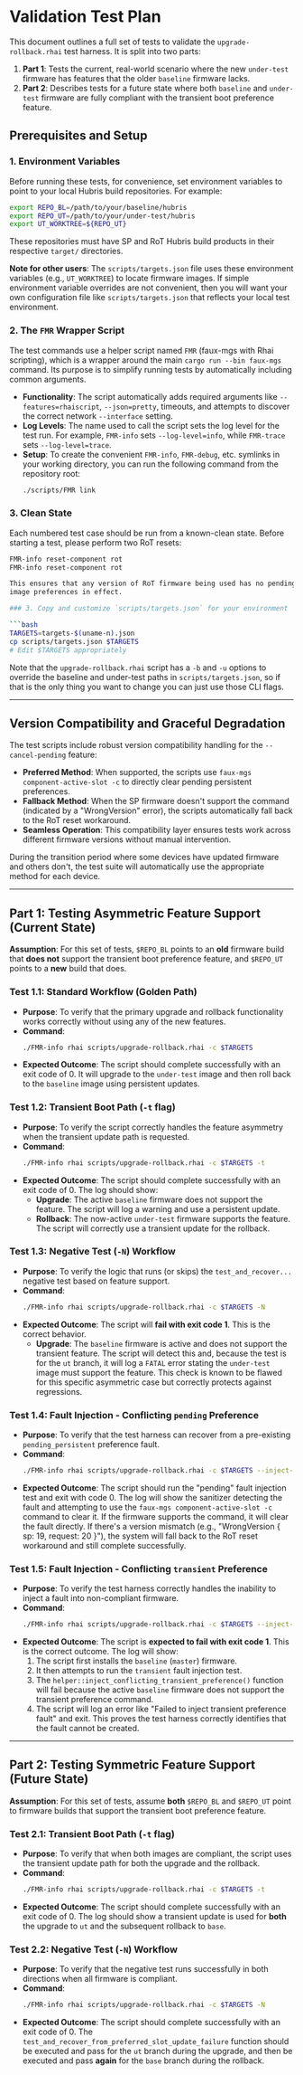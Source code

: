 # Validation Test Plan

This document outlines a full set of tests to validate the `upgrade-rollback.rhai` test harness. It is split into two parts:
1.  **Part 1**: Tests the current, real-world scenario where the new `under-test` firmware has features that the older `baseline` firmware lacks.
2.  **Part 2**: Describes tests for a future state where both `baseline` and `under-test` firmware are fully compliant with the transient boot preference feature.

## Prerequisites and Setup

### 1. Environment Variables

Before running these tests, for convenience, set environment variables to point to your local Hubris build repositories. For example:
```bash
export REPO_BL=/path/to/your/baseline/hubris
export REPO_UT=/path/to/your/under-test/hubris
export UT_WORKTREE=${REPO_UT}
```

These repositories must have SP and RoT Hubris build products in their
respective `target/` directories.

**Note for other users**: The `scripts/targets.json` file uses these environment variables (e.g., `UT_WORKTREE`) to locate firmware images. If simple environment variable overrides are not convenient, then you will want your own configuration file like `scripts/targets.json` that reflects your local test environment.

### 2. The `FMR` Wrapper Script

The test commands use a helper script named `FMR` (faux-mgs with Rhai scripting), which is a wrapper around the main `cargo run --bin faux-mgs` command. Its purpose is to simplify running tests by automatically including common arguments.

* **Functionality**: The script automatically adds required arguments like `--features=rhaiscript`, `--json=pretty`, timeouts, and attempts to discover the correct network `--interface` setting.
* **Log Levels**: The name used to call the script sets the log level for the test run. For example, `FMR-info` sets `--log-level=info`, while `FMR-trace` sets `--log-level=trace`.
* **Setup**: To create the convenient `FMR-info`, `FMR-debug`, etc. symlinks in your working directory, you can run the following command from the repository root:
    ```bash
    ./scripts/FMR link
    ```

### 3. Clean State

Each numbered test case should be run from a known-clean state. Before starting a test, please perform two RoT resets:
```bash
FMR-info reset-component rot
FMR-info reset-component rot

This ensures that any version of RoT firmware being used has no pending Hubris
image preferences in effect.

### 3. Copy and customize `scripts/targets.json` for your environment

```bash
TARGETS=targets-$(uname-n).json
cp scripts/targets.json $TARGETS
# Edit $TARGETS appropriately
```

Note that the `upgrade-rollback.rhai` script has a `-b` and `-u` options to
override the baseline and under-test paths in `scripts/targets.json`, so if that
is the only thing you want to change you can just use those CLI flags.


---

## Version Compatibility and Graceful Degradation

The test scripts include robust version compatibility handling for the `--cancel-pending` feature:

* **Preferred Method**: When supported, the scripts use `faux-mgs component-active-slot -c` to directly clear pending persistent preferences.
* **Fallback Method**: When the SP firmware doesn't support the command (indicated by a "WrongVersion" error), the scripts automatically fall back to the RoT reset workaround.
* **Seamless Operation**: This compatibility layer ensures tests work across different firmware versions without manual intervention.

During the transition period where some devices have updated firmware and others don't, the test suite will automatically use the appropriate method for each device.

---

## Part 1: Testing Asymmetric Feature Support (Current State)

**Assumption**: For this set of tests, `$REPO_BL` points to an **old** firmware build that **does not** support the transient boot preference feature, and `$REPO_UT` points to a **new** build that does.

### Test 1.1: Standard Workflow (Golden Path)

* **Purpose**: To verify that the primary upgrade and rollback functionality works correctly without using any of the new features.
* **Command**:
    ```bash
    ./FMR-info rhai scripts/upgrade-rollback.rhai -c $TARGETS
    ```
* **Expected Outcome**: The script should complete successfully with an exit code of 0. It will upgrade to the `under-test` image and then roll back to the `baseline` image using persistent updates.

### Test 1.2: Transient Boot Path (`-t` flag)

* **Purpose**: To verify the script correctly handles the feature asymmetry when the transient update path is requested.
* **Command**:
    ```bash
    ./FMR-info rhai scripts/upgrade-rollback.rhai -c $TARGETS -t
    ```
* **Expected Outcome**: The script should complete successfully with an exit code of 0. The log should show:
    * **Upgrade**: The active `baseline` firmware does not support the feature. The script will log a warning and use a persistent update.
    * **Rollback**: The now-active `under-test` firmware supports the feature. The script will correctly use a transient update for the rollback.

### Test 1.3: Negative Test (`-N`) Workflow

* **Purpose**: To verify the logic that runs (or skips) the `test_and_recover...` negative test based on feature support.
* **Command**:
    ```bash
    ./FMR-info rhai scripts/upgrade-rollback.rhai -c $TARGETS -N
    ```
* **Expected Outcome**: The script will **fail with exit code 1**. This is the correct behavior.
    * **Upgrade**: The `baseline` firmware is active and does not support the transient feature. The script will detect this and, because the test is for the `ut` branch, it will log a `FATAL` error stating the `under-test` image must support the feature. This check is known to be flawed for this specific asymmetric case but correctly protects against regressions.

### Test 1.4: Fault Injection - Conflicting `pending` Preference

* **Purpose**: To verify that the test harness can recover from a pre-existing `pending_persistent` preference fault.
* **Command**:
    ```bash
    ./FMR-info rhai scripts/upgrade-rollback.rhai -c $TARGETS --inject-fault=pending
    ```
* **Expected Outcome**: The script should run the "pending" fault injection test and exit with code 0. The log will show the sanitizer detecting the fault and attempting to use the `faux-mgs component-active-slot -c` command to clear it. If the firmware supports the command, it will clear the fault directly. If there's a version mismatch (e.g., "WrongVersion { sp: 19, request: 20 }"), the system will fall back to the RoT reset workaround and still complete successfully.

### Test 1.5: Fault Injection - Conflicting `transient` Preference

* **Purpose**: To verify the test harness correctly handles the inability to inject a fault into non-compliant firmware.
* **Command**:
    ```bash
    ./FMR-info rhai scripts/upgrade-rollback.rhai -c $TARGETS --inject-fault=transient
    ```
* **Expected Outcome**: The script is **expected to fail with exit code 1**. This is the correct outcome. The log will show:
    1. The script first installs the `baseline` (`master`) firmware.
    2. It then attempts to run the `transient` fault injection test.
    3. The `helper::inject_conflicting_transient_preference()` function will fail because the active `baseline` firmware does not support the transient preference command.
    4. The script will log an error like "Failed to inject transient preference fault" and exit. This proves the test harness correctly identifies that the fault cannot be created.

---

## Part 2: Testing Symmetric Feature Support (Future State)

**Assumption**: For this set of tests, assume **both** `$REPO_BL` and `$REPO_UT` point to firmware builds that support the transient boot preference feature.

### Test 2.1: Transient Boot Path (`-t` flag)

* **Purpose**: To verify that when both images are compliant, the script uses the transient update path for both the upgrade and the rollback.
* **Command**:
    ```bash
    ./FMR-info rhai scripts/upgrade-rollback.rhai -c $TARGETS -t
    ```
* **Expected Outcome**: The script should complete successfully with an exit code of 0. The log should show a transient update is used for **both** the upgrade to `ut` and the subsequent rollback to `base`.

### Test 2.2: Negative Test (`-N`) Workflow

* **Purpose**: To verify that the negative test runs successfully in both directions when all firmware is compliant.
* **Command**:
    ```bash
    ./FMR-info rhai scripts/upgrade-rollback.rhai -c $TARGETS -N
    ```
* **Expected Outcome**: The script should complete successfully with an exit code of 0. The `test_and_recover_from_preferred_slot_update_failure` function should be executed and pass for the `ut` branch during the upgrade, and then be executed and pass **again** for the `base` branch during the rollback.

